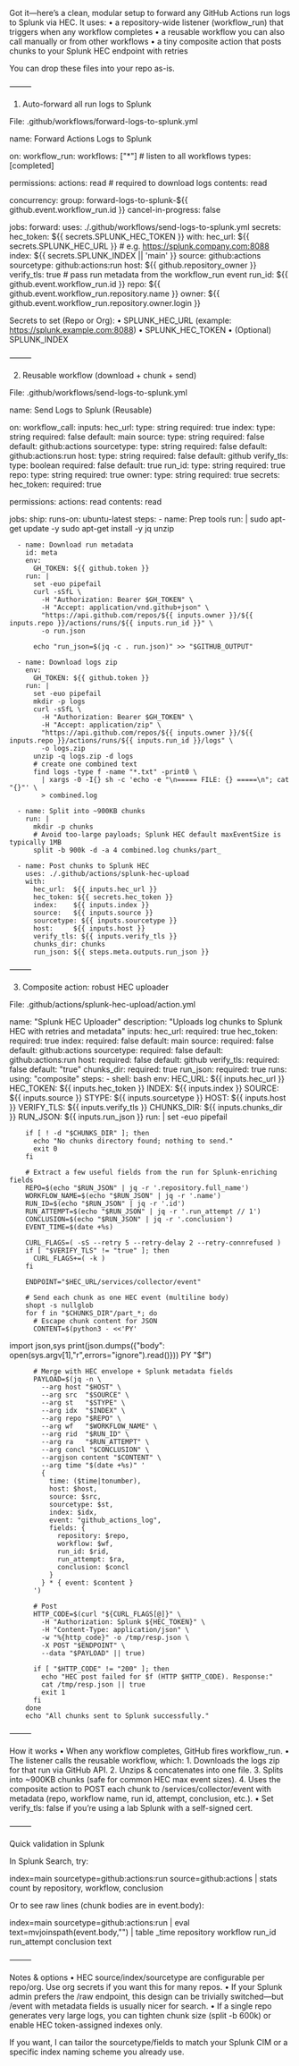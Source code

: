 Got it—here’s a clean, modular setup to forward any GitHub Actions run logs to Splunk via HEC. It uses:
	•	a repository-wide listener (workflow_run) that triggers when any workflow completes
	•	a reusable workflow you can also call manually or from other workflows
	•	a tiny composite action that posts chunks to your Splunk HEC endpoint with retries

You can drop these files into your repo as-is.

⸻

1) Auto-forward all run logs to Splunk

File: .github/workflows/forward-logs-to-splunk.yml

name: Forward Actions Logs to Splunk

on:
  workflow_run:
    workflows: ["*"]        # listen to all workflows
    types: [completed]

permissions:
  actions: read     # required to download logs
  contents: read

concurrency:
  group: forward-logs-to-splunk-${{ github.event.workflow_run.id }}
  cancel-in-progress: false

jobs:
  forward:
    uses: ./.github/workflows/send-logs-to-splunk.yml
    secrets:
      hec_token: ${{ secrets.SPLUNK_HEC_TOKEN }}
    with:
      hec_url: ${{ secrets.SPLUNK_HEC_URL }}                 # e.g. https://splunk.company.com:8088
      index:   ${{ secrets.SPLUNK_INDEX || 'main' }}
      source:  github:actions
      sourcetype: github:actions:run
      host:    ${{ github.repository_owner }}
      verify_tls: true
      # pass run metadata from the workflow_run event
      run_id:  ${{ github.event.workflow_run.id }}
      repo:    ${{ github.event.workflow_run.repository.name }}
      owner:   ${{ github.event.workflow_run.repository.owner.login }}

Secrets to set (Repo or Org):
	•	SPLUNK_HEC_URL (example: https://splunk.example.com:8088)
	•	SPLUNK_HEC_TOKEN
	•	(Optional) SPLUNK_INDEX

⸻

2) Reusable workflow (download + chunk + send)

File: .github/workflows/send-logs-to-splunk.yml

name: Send Logs to Splunk (Reusable)

on:
  workflow_call:
    inputs:
      hec_url:
        type: string
        required: true
      index:
        type: string
        required: false
        default: main
      source:
        type: string
        required: false
        default: github:actions
      sourcetype:
        type: string
        required: false
        default: github:actions:run
      host:
        type: string
        required: false
        default: github
      verify_tls:
        type: boolean
        required: false
        default: true
      run_id:
        type: string
        required: true
      repo:
        type: string
        required: true
      owner:
        type: string
        required: true
    secrets:
      hec_token:
        required: true

permissions:
  actions: read
  contents: read

jobs:
  ship:
    runs-on: ubuntu-latest
    steps:
      - name: Prep tools
        run: |
          sudo apt-get update -y
          sudo apt-get install -y jq unzip

      - name: Download run metadata
        id: meta
        env:
          GH_TOKEN: ${{ github.token }}
        run: |
          set -euo pipefail
          curl -sSfL \
            -H "Authorization: Bearer $GH_TOKEN" \
            -H "Accept: application/vnd.github+json" \
            "https://api.github.com/repos/${{ inputs.owner }}/${{ inputs.repo }}/actions/runs/${{ inputs.run_id }}" \
            -o run.json

          echo "run_json=$(jq -c . run.json)" >> "$GITHUB_OUTPUT"

      - name: Download logs zip
        env:
          GH_TOKEN: ${{ github.token }}
        run: |
          set -euo pipefail
          mkdir -p logs
          curl -sSfL \
            -H "Authorization: Bearer $GH_TOKEN" \
            -H "Accept: application/zip" \
            "https://api.github.com/repos/${{ inputs.owner }}/${{ inputs.repo }}/actions/runs/${{ inputs.run_id }}/logs" \
            -o logs.zip
          unzip -q logs.zip -d logs
          # create one combined text
          find logs -type f -name "*.txt" -print0 \
            | xargs -0 -I{} sh -c 'echo -e "\n===== FILE: {} =====\n"; cat "{}"' \
            > combined.log

      - name: Split into ~900KB chunks
        run: |
          mkdir -p chunks
          # Avoid too-large payloads; Splunk HEC default maxEventSize is typically 1MB
          split -b 900k -d -a 4 combined.log chunks/part_

      - name: Post chunks to Splunk HEC
        uses: ./.github/actions/splunk-hec-upload
        with:
          hec_url:  ${{ inputs.hec_url }}
          hec_token: ${{ secrets.hec_token }}
          index:    ${{ inputs.index }}
          source:   ${{ inputs.source }}
          sourcetype: ${{ inputs.sourcetype }}
          host:     ${{ inputs.host }}
          verify_tls: ${{ inputs.verify_tls }}
          chunks_dir: chunks
          run_json: ${{ steps.meta.outputs.run_json }}


⸻

3) Composite action: robust HEC uploader

File: .github/actions/splunk-hec-upload/action.yml

name: "Splunk HEC Uploader"
description: "Uploads log chunks to Splunk HEC with retries and metadata"
inputs:
  hec_url:
    required: true
  hec_token:
    required: true
  index:
    required: false
    default: main
  source:
    required: false
    default: github:actions
  sourcetype:
    required: false
    default: github:actions:run
  host:
    required: false
    default: github
  verify_tls:
    required: false
    default: "true"
  chunks_dir:
    required: true
  run_json:
    required: true
runs:
  using: "composite"
  steps:
    - shell: bash
      env:
        HEC_URL: ${{ inputs.hec_url }}
        HEC_TOKEN: ${{ inputs.hec_token }}
        INDEX: ${{ inputs.index }}
        SOURCE: ${{ inputs.source }}
        STYPE: ${{ inputs.sourcetype }}
        HOST: ${{ inputs.host }}
        VERIFY_TLS: ${{ inputs.verify_tls }}
        CHUNKS_DIR: ${{ inputs.chunks_dir }}
        RUN_JSON: ${{ inputs.run_json }}
      run: |
        set -euo pipefail

        if [ ! -d "$CHUNKS_DIR" ]; then
          echo "No chunks directory found; nothing to send."
          exit 0
        fi

        # Extract a few useful fields from the run for Splunk-enriching fields
        REPO=$(echo "$RUN_JSON" | jq -r '.repository.full_name')
        WORKFLOW_NAME=$(echo "$RUN_JSON" | jq -r '.name')
        RUN_ID=$(echo "$RUN_JSON" | jq -r '.id')
        RUN_ATTEMPT=$(echo "$RUN_JSON" | jq -r '.run_attempt // 1')
        CONCLUSION=$(echo "$RUN_JSON" | jq -r '.conclusion')
        EVENT_TIME=$(date +%s)

        CURL_FLAGS=( -sS --retry 5 --retry-delay 2 --retry-connrefused )
        if [ "$VERIFY_TLS" != "true" ]; then
          CURL_FLAGS+=( -k )
        fi

        ENDPOINT="$HEC_URL/services/collector/event"

        # Send each chunk as one HEC event (multiline body)
        shopt -s nullglob
        for f in "$CHUNKS_DIR"/part_*; do
          # Escape chunk content for JSON
          CONTENT=$(python3 - <<'PY'
import json,sys
print(json.dumps({"body": open(sys.argv[1],"r",errors="ignore").read()}))
PY
"$f")

          # Merge with HEC envelope + Splunk metadata fields
          PAYLOAD=$(jq -n \
            --arg host "$HOST" \
            --arg src  "$SOURCE" \
            --arg st   "$STYPE" \
            --arg idx  "$INDEX" \
            --arg repo "$REPO" \
            --arg wf   "$WORKFLOW_NAME" \
            --arg rid  "$RUN_ID" \
            --arg ra   "$RUN_ATTEMPT" \
            --arg concl "$CONCLUSION" \
            --argjson content "$CONTENT" \
            --arg time "$(date +%s)" '
            {
              time: ($time|tonumber),
              host: $host,
              source: $src,
              sourcetype: $st,
              index: $idx,
              event: "github_actions_log",
              fields: {
                repository: $repo,
                workflow: $wf,
                run_id: $rid,
                run_attempt: $ra,
                conclusion: $concl
              }
            } * { event: $content }
          ')

          # Post
          HTTP_CODE=$(curl "${CURL_FLAGS[@]}" \
            -H "Authorization: Splunk ${HEC_TOKEN}" \
            -H "Content-Type: application/json" \
            -w "%{http_code}" -o /tmp/resp.json \
            -X POST "$ENDPOINT" \
            --data "$PAYLOAD" || true)

          if [ "$HTTP_CODE" != "200" ]; then
            echo "HEC post failed for $f (HTTP $HTTP_CODE). Response:"
            cat /tmp/resp.json || true
            exit 1
          fi
        done
        echo "All chunks sent to Splunk successfully."


⸻

How it works
	•	When any workflow completes, GitHub fires workflow_run.
	•	The listener calls the reusable workflow, which:
	1.	Downloads the logs zip for that run via GitHub API.
	2.	Unzips & concatenates into one file.
	3.	Splits into ~900KB chunks (safe for common HEC max event sizes).
	4.	Uses the composite action to POST each chunk to /services/collector/event with metadata (repo, workflow name, run id, attempt, conclusion, etc.).
	•	Set verify_tls: false if you’re using a lab Splunk with a self-signed cert.

⸻

Quick validation in Splunk

In Splunk Search, try:

index=main sourcetype=github:actions:run source=github:actions
| stats count by repository, workflow, conclusion

Or to see raw lines (chunk bodies are in event.body):

index=main sourcetype=github:actions:run
| eval text=mvjoinspath(event.body,"")
| table _time repository workflow run_id run_attempt conclusion text


⸻

Notes & options
	•	HEC source/index/sourcetype are configurable per repo/org. Use org secrets if you want this for many repos.
	•	If your Splunk admin prefers the /raw endpoint, this design can be trivially switched—but /event with metadata fields is usually nicer for search.
	•	If a single repo generates very large logs, you can tighten chunk size (split -b 600k) or enable HEC token-assigned indexes only.

If you want, I can tailor the sourcetype/fields to match your Splunk CIM or a specific index naming scheme you already use.
